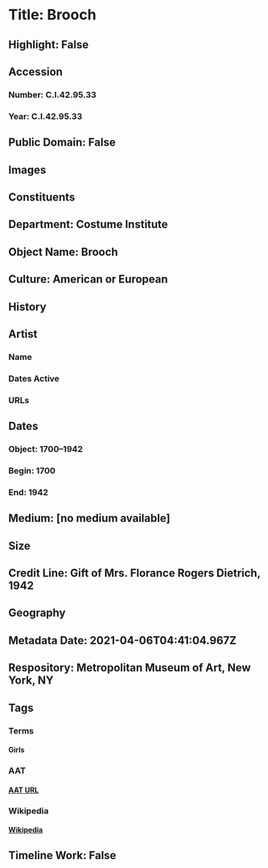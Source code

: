 # Title: Brooch
## Highlight: False
## Accession
### Number: C.I.42.95.33
### Year: C.I.42.95.33
## Public Domain: False
## Images
## Constituents
## Department: Costume Institute
## Object Name: Brooch
## Culture: American or European
## History
## Artist
### Name
### Dates Active
### URLs
## Dates
### Object: 1700–1942
### Begin: 1700
### End: 1942
## Medium: [no medium available]
## Size
## Credit Line: Gift of Mrs. Florance Rogers Dietrich, 1942
## Geography
## Metadata Date: 2021-04-06T04:41:04.967Z
## Respository: Metropolitan Museum of Art, New York, NY
## Tags
### Terms
#### Girls
### AAT
#### [AAT URL](http://vocab.getty.edu/page/aat/300247581)
### Wikipedia
#### [Wikipedia]()
## Timeline Work: False
